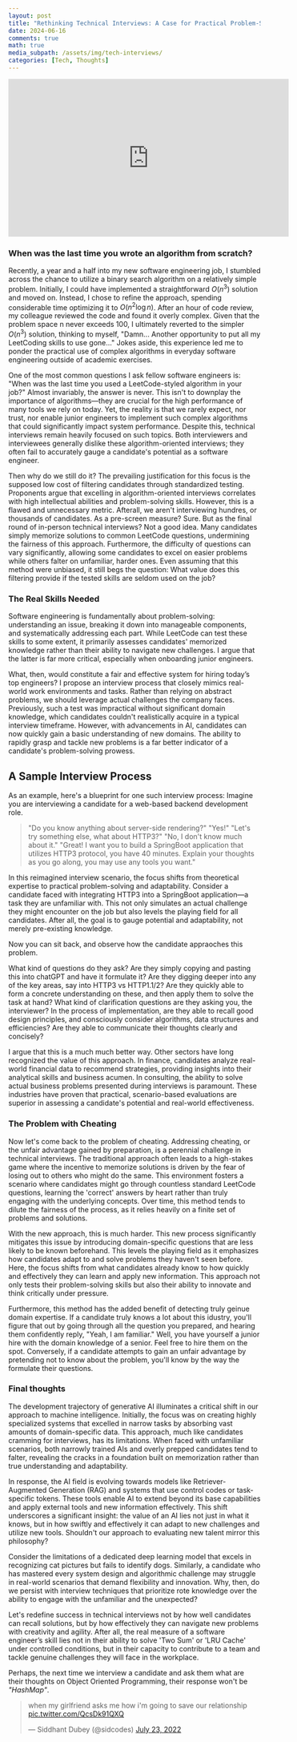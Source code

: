 ```yaml
---
layout: post
title: "Rethinking Technical Interviews: A Case for Practical Problem-Solving"
date: 2024-06-16
comments: true
math: true
media_subpath: /assets/img/tech-interviews/
categories: [Tech, Thoughts]
---
```


<div class="centered-content">
<iframe width="560" height="315" src="https://www.youtube.com/embed/5bId3N7QZec?si=xJKIcoRoD1Lji-qP" title="YouTube video player" frameborder="0" allow="accelerometer; autoplay; clipboard-write; encrypted-media; gyroscope; picture-in-picture; web-share" referrerpolicy="strict-origin-when-cross-origin" allowfullscreen></iframe>
</div>

### When was the last time you wrote an algorithm from scratch?
Recently, a year and a half into my new software engineering job, I stumbled across the chance to utilize a binary search algorithm on a relatively simple problem. Initially, I could have implemented a straightforward $O(n^3)$ solution and moved on. Instead, I chose to refine the approach, spending considerable time optimizing it to $O(n^2 \log n)$. After an hour of code review, my colleague reviewed the code and found it overly complex. Given that the problem space n never exceeds 100, I ultimately reverted to the simpler $O(n^3)$ solution, thinking to myself, "Damn... Another opportunity to put all my LeetCoding skills to use gone..." Jokes aside, this experience led me to ponder the practical use of complex algorithms in everyday software engineering outside of academic exercises.

One of the most common questions I ask fellow software engineers is: "When was the last time you used a LeetCode-styled algorithm in your job?" Almost invariably, the answer is <span class="highlight-text">never</span>. This isn't to downplay the importance of algorithms—they are crucial for the high performance of many tools we rely on today. Yet, the reality is that we rarely expect, nor trust, nor enable junior engineers to implement such complex algorithms that could significantly impact system performance. Despite this, technical interviews remain heavily focused on such topics. Both interviewers and interviewees generally dislike these algorithm-oriented interviews; they often fail to accurately gauge a candidate's potential as a software engineer.

Then why do we still do it? The prevailing justification for this focus is the supposed low cost of filtering candidates through standardized testing. Proponents argue that excelling in algorithm-oriented interviews correlates with high intellectual abilities and problem-solving skills. However, this is a flawed and unnecessary metric. Afterall, we aren't interviewing hundres, or thousands of candidates. As a pre-screen measure? Sure. But as the final round of in-person technical interviews? Not a good idea. Many candidates simply memorize solutions to common LeetCode questions, undermining the fairness of this approach. Furthermore, the difficulty of questions can vary significantly, allowing some candidates to excel on easier problems while others falter on unfamiliar, harder ones. Even assuming that this method were unbiased, it still begs the question: What value does this filtering provide if the tested skills are seldom used on the job?

### The Real Skills Needed
Software engineering is fundamentally about problem-solving: understanding an issue, breaking it down into manageable components, and systematically addressing each part. While LeetCode can test these skills to some extent, it primarily assesses candidates' memorized knowledge rather than their ability to navigate new challenges. I argue that the latter is far more critical, especially when onboarding junior engineers.

What, then, would constitute a fair and effective system for hiring today’s top engineers? I propose an interview process that closely mimics real-world work environments and tasks. Rather than relying on abstract problems, we should leverage actual challenges the company faces. Previously, such a test was impractical without significant domain knowledge, which candidates couldn't realistically acquire in a typical interview timeframe. However, with advancements in AI, candidates can now quickly gain a basic understanding of new domains. <span class="highlight-text">The ability to rapidly grasp and tackle new problems is a far better indicator of a candidate's problem-solving prowess.</span>

## A Sample Interview Process
As an example, here's a blueprint for one such interview process:
Imagine you are interviewing a candidate for a web-based backend development role. 
> "Do you know anything about server-side rendering?" 
"Yes!" 
"Let's try something else, what about HTTP3?" 
"No, I don't know much about it." 
"Great! I want you to build a SpringBoot application that utilizes HTTP3 protocol, you have 40 minutes. Explain your thoughts as you go along, you may use any tools you want."

In this reimagined interview scenario, the focus shifts from theoretical expertise to practical problem-solving and adaptability. Consider a candidate faced with integrating HTTP3 into a SpringBoot application—a task they are unfamiliar with. This not only simulates an actual challenge they might encounter on the job but also levels the playing field for all candidates. After all, the goal is to gauge potential and adaptability, not merely pre-existing knowledge.

Now you can sit back, and observe how the candidate appraoches this problem.

What kind of questions do they ask? Are they simply copying and pasting this into chatGPT and have it formulate it? Are they digging deeper into any of the key areas, say into HTTP3 vs HTTP1.1/2? Are they quickly able to form a concrete understanding on these, and then apply them to solve the task at hand? What kind of clarification questions are they asking you, the interviewer? In the process of implementation, are they able to recall good design principles, and consciously consider algorithms, data structures and efficiencies? Are they able to communicate their thoughts clearly and concisely?

I argue that this is a much much better way. Other sectors have long recognized the value of this approach. In finance, candidates analyze real-world financial data to recommend strategies, providing insights into their analytical skills and business acumen. In consulting, the ability to solve actual business problems presented during interviews is paramount. These industries have proven that practical, scenario-based evaluations are superior in assessing a candidate's potential and real-world effectiveness.

### The Problem with Cheating
Now let's come back to the problem of cheating. Addressing cheating, or the unfair advantage gained by preparation, is a perennial challenge in technical interviews. The traditional approach often leads to a high-stakes game where the incentive to memorize solutions is driven by the fear of losing out to others who might do the same. This environment fosters a scenario where candidates might go through countless standard LeetCode questions, learning the 'correct' answers by heart rather than truly engaging with the underlying concepts. Over time, this method tends to dilute the fairness of the process, as it relies heavily on a finite set of problems and solutions.

With the new approach, this is much harder. This new process significantly mitigates this issue by introducing domain-specific questions that are less likely to be known beforehand. This levels the playing field as it emphasizes how candidates adapt to and solve problems they haven't seen before. Here, the focus shifts from what candidates already know to how quickly and effectively they can learn and apply new information. This approach not only tests their problem-solving skills but also their ability to innovate and think critically under pressure.

Furthermore, this method has the added benefit of detecting truly geinue domain expertise. If a candidate truly knows a lot about this idustry, you'll figure that out by going through all the question you prepared, and hearing them confidently reply, "Yeah, I am familiar." Well, you have yourself a junior hire with the domain knowledge of a senior. Feel free to hire them on the spot. Conversely, if a candidate attempts to gain an unfair advantage by pretending not to know about the problem, you'll know by the way the formulate their questions. 

### Final thoughts
The development trajectory of generative AI illuminates a critical shift in our approach to machine intelligence. Initially, the focus was on creating highly specialized systems that excelled in narrow tasks by absorbing vast amounts of domain-specific data. This approach, much like candidates cramming for interviews, has its limitations. When faced with unfamiliar scenarios, both narrowly trained AIs and overly prepped candidates tend to falter, revealing the cracks in a foundation built on memorization rather than true understanding and adaptability.

In response, the AI field is evolving towards models like Retriever-Augmented Generation (RAG) and systems that use control codes or task-specific tokens. These tools enable AI to extend beyond its base capabilities and apply external tools and new information effectively. This shift underscores a significant insight: the value of an AI lies not just in what it knows, but in how swiftly and effectively it can adapt to new challenges and utilize new tools. Shouldn't our approach to evaluating new talent mirror this philosophy?

Consider the limitations of a dedicated deep learning model that excels in recognizing cat pictures but fails to identify dogs. Similarly, a candidate who has mastered every system design and algorithmic challenge may struggle in real-world scenarios that demand flexibility and innovation. Why, then, do we persist with interview techniques that prioritize rote knowledge over the ability to engage with the unfamiliar and the unexpected?

Let's redefine success in technical interviews not by how well candidates can recall solutions, but by how effectively they can navigate new problems with creativity and agility. After all, the real measure of a software engineer’s skill lies not in their ability to solve 'Two Sum' or 'LRU Cache' under controlled conditions, but in their capacity to contribute to a team and tackle genuine challenges they will face in the workplace.

Perhaps, the next time we interview a candidate and ask them what are their thoughts on Object Oriented Programming, their response won't be <span class="highlight-text">*"HashMap"*</span>.

<div class="centered-content">
<blockquote class="twitter-tweet"><p lang="en" dir="ltr">when my girlfriend asks me how i&#39;m going to save our relationship <a href="https://t.co/QcsDk91QXQ">pic.twitter.com/QcsDk91QXQ</a></p>&mdash; Siddhant Dubey (@sidcodes) <a href="https://twitter.com/sidcodes/status/1550969602708049922?ref_src=twsrc%5Etfw">July 23, 2022</a></blockquote> <script async src="https://platform.twitter.com/widgets.js" charset="utf-8"></script>
</div>